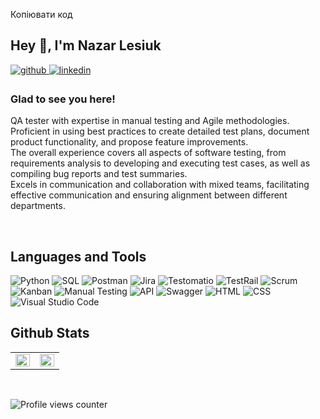 
Копіювати код
## Hey 👋, I'm Nazar Lesiuk  
  

<a href="https://github.com/Nazar7879" target="_blank">
<img src=https://img.shields.io/badge/github-%2324292e.svg?&style=for-the-badge&logo=github&logoColor=white alt=github style="margin-bottom: 5px;" />
</a>
<a href="https://linkedin.com/in/nazar-lesiuk-5a3612271/" target="_blank">
<img src=https://img.shields.io/badge/linkedin-%231E77B5.svg?&style=for-the-badge&logo=linkedin&logoColor=white alt=linkedin style="margin-bottom: 5px;" />
</a>  
  

### Glad to see you here!  
QA tester with expertise in manual testing and Agile methodologies.  
Proficient in using best practices to create detailed test plans, document product functionality, and propose feature improvements.  
The overall experience covers all aspects of software testing, from requirements analysis to developing and executing test cases, as well as compiling bug reports and test summaries.  
Excels in communication and collaboration with mixed teams, facilitating effective communication and ensuring alignment between different departments.  
  

<br/>  


## Languages and Tools  

![Python](https://img.shields.io/badge/Python-FFD43B?style=for-the-badge&logo=python&logoColor=blue)
![SQL](https://img.shields.io/badge/SQL-4479A1?style=for-the-badge&logo=MySQL&logoColor=white)
![Postman](https://img.shields.io/badge/Postman-FF6C37?style=for-the-badge&logo=postman&logoColor=white)
![Jira](https://img.shields.io/badge/Jira-0052CC?style=for-the-badge&logo=jira&logoColor=white)
![Testomatio](https://img.shields.io/badge/Testomatio-0A0A0A?style=for-the-badge&logo=checklist&logoColor=white)
![TestRail](https://img.shields.io/badge/TestRail-333333?style=for-the-badge&logo=testrail&logoColor=white)
![Scrum](https://img.shields.io/badge/Scrum-6DB33F?style=for-the-badge&logo=scrum&logoColor=white)
![Kanban](https://img.shields.io/badge/Kanban-0079BF?style=for-the-badge&logo=kanban&logoColor=white)
![Manual Testing](https://img.shields.io/badge/Manual_Testing-007EC6?style=for-the-badge&logo=test&logoColor=white)
![API](https://img.shields.io/badge/API-FF6C37?style=for-the-badge&logo=api&logoColor=white)
![Swagger](https://img.shields.io/badge/Swagger-85EA2D?style=for-the-badge&logo=swagger&logoColor=white)
![HTML](https://img.shields.io/badge/HTML-E34F26?style=for-the-badge&logo=html5&logoColor=white)
![CSS](https://img.shields.io/badge/CSS-1572B6?style=for-the-badge&logo=css3&logoColor=white)
![Visual Studio Code](https://img.shields.io/badge/Visual_Studio_Code-007ACC?style=for-the-badge&logo=visual-studio-code&logoColor=white)


## Github Stats  
<table><tr><td valign="top" width="50%">

<img src="https://github-readme-stats.vercel.app/api?username=Nazar7879&show_icons=true&count_private=true&hide_border=true" align="left" style="width: 100%" />

</td><td valign="top" width="50%">

<img src="https://github-readme-stats.vercel.app/api/top-langs/?username=Nazar7879&hide_border=true&layout=compact" align="left" style="width: 100%" />

</td></tr></table>  

<br/>  


![Profile views counter](https://komarev.com/ghpvc/?username=Nazar7879&&style=flat-square)  